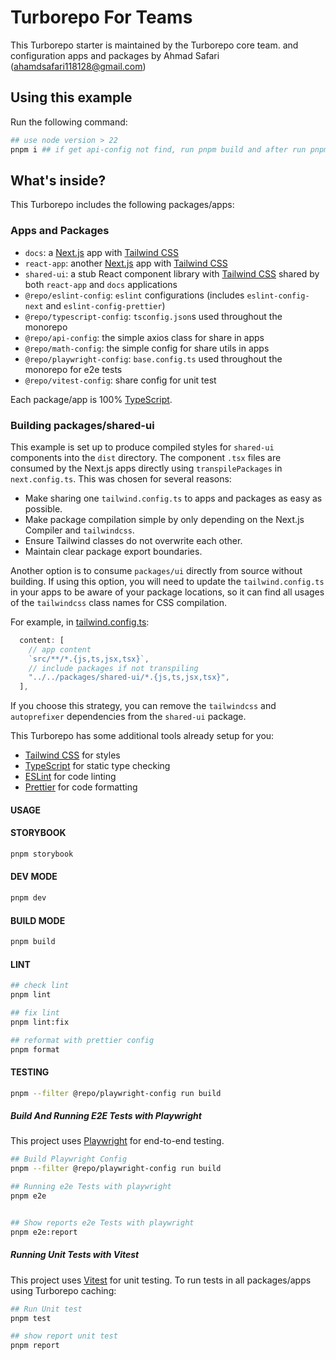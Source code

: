 # Turborepo For Teams

This Turborepo starter is maintained by the Turborepo core team. and configuration apps and packages by Ahmad Safari (ahamdsafari118128@gmail.com)

## Using this example

Run the following command:

```sh
## use node version > 22
pnpm i ## if get api-config not find, run pnpm build and after run pnpm i again
```

## What's inside?

This Turborepo includes the following packages/apps:

### Apps and Packages

- `docs`: a [Next.js](https://nextjs.org/) app with [Tailwind CSS](https://tailwindcss.com/)
- `react-app`: another [Next.js](https://nextjs.org/) app with [Tailwind CSS](https://tailwindcss.com/)
- `shared-ui`: a stub React component library with [Tailwind CSS](https://tailwindcss.com/) shared by both `react-app` and `docs` applications
- `@repo/eslint-config`: `eslint` configurations (includes `eslint-config-next` and `eslint-config-prettier`)
- `@repo/typescript-config`: `tsconfig.json`s used throughout the monorepo
- `@repo/api-config`: the simple axios class for share in apps
- `@repo/math-config`: the simple config for share utils in apps
- `@repo/playwright-config`: `base.config.ts` used throughout the monorepo for e2e tests
- `@repo/vitest-config`: share config for unit test

Each package/app is 100% [TypeScript](https://www.typescriptlang.org/).

### Building packages/shared-ui

This example is set up to produce compiled styles for `shared-ui` components into the `dist` directory. The component `.tsx` files are consumed by the Next.js apps directly using `transpilePackages` in `next.config.ts`. This was chosen for several reasons:

- Make sharing one `tailwind.config.ts` to apps and packages as easy as possible.
- Make package compilation simple by only depending on the Next.js Compiler and `tailwindcss`.
- Ensure Tailwind classes do not overwrite each other.
- Maintain clear package export boundaries.

Another option is to consume `packages/ui` directly from source without building. If using this option, you will need to update the `tailwind.config.ts` in your apps to be aware of your package locations, so it can find all usages of the `tailwindcss` class names for CSS compilation.

For example, in [tailwind.config.ts](packages/tailwind-config/tailwind.config.ts):

```js
  content: [
    // app content
    `src/**/*.{js,ts,jsx,tsx}`,
    // include packages if not transpiling
    "../../packages/shared-ui/*.{js,ts,jsx,tsx}",
  ],
```

If you choose this strategy, you can remove the `tailwindcss` and `autoprefixer` dependencies from the `shared-ui` package.

This Turborepo has some additional tools already setup for you:

- [Tailwind CSS](https://tailwindcss.com/) for styles
- [TypeScript](https://www.typescriptlang.org/) for static type checking
- [ESLint](https://eslint.org/) for code linting
- [Prettier](https://prettier.io) for code formatting

#### USAGE

#### STORYBOOK

```sh
pnpm storybook
```

#### DEV MODE

```sh
pnpm dev
```

#### BUILD MODE

```sh
pnpm build
```

#### LINT

```sh
## check lint
pnpm lint

## fix lint
pnpm lint:fix

## reformat with prettier config
pnpm format
```

#### TESTING

```sh
pnpm --filter @repo/playwright-config run build
```

##### Build And Running E2E Tests with Playwright

This project uses [Playwright](https://playwright.dev/) for end-to-end testing.

```bash
## Build Playwright Config
pnpm --filter @repo/playwright-config run build

## Running e2e Tests with playwright
pnpm e2e


## Show reports e2e Tests with playwright
pnpm e2e:report
```

##### Running Unit Tests with Vitest

This project uses [Vitest](https://vitest.dev/) for unit testing.
To run tests in all packages/apps using Turborepo caching:

```bash
## Run Unit test
pnpm test

## show report unit test
pnpm report
```
